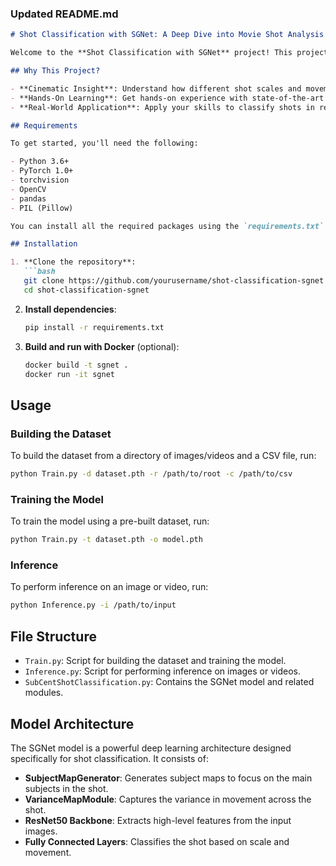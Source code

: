 ### Updated README.md

```markdown
# Shot Classification with SGNet: A Deep Dive into Movie Shot Analysis

Welcome to the **Shot Classification with SGNet** project! This project is designed to classify movie shots based on their scale and movement using the **SGNet** model. Whether you're a computer vision enthusiast or a film buff, this project offers a fascinating intersection of deep learning and cinematic analysis.

## Why This Project?

- **Cinematic Insight**: Understand how different shot scales and movements contribute to storytelling in movies.
- **Hands-On Learning**: Get hands-on experience with state-of-the-art deep learning models in computer vision.
- **Real-World Application**: Apply your skills to classify shots in real movies or even your own videos.

## Requirements

To get started, you'll need the following:

- Python 3.6+
- PyTorch 1.0+
- torchvision
- OpenCV
- pandas
- PIL (Pillow)

You can install all the required packages using the `requirements.txt` file provided in this repository.

## Installation

1. **Clone the repository**:
   ```bash
   git clone https://github.com/yourusername/shot-classification-sgnet.git
   cd shot-classification-sgnet
   ```

2. **Install dependencies**:
   ```bash
   pip install -r requirements.txt
   ```

3. **Build and run with Docker** (optional):
   ```bash
   docker build -t sgnet .
   docker run -it sgnet
   ```

## Usage

### Building the Dataset

To build the dataset from a directory of images/videos and a CSV file, run:
```bash
python Train.py -d dataset.pth -r /path/to/root -c /path/to/csv
```

### Training the Model

To train the model using a pre-built dataset, run:
```bash
python Train.py -t dataset.pth -o model.pth
```

### Inference

To perform inference on an image or video, run:
```bash
python Inference.py -i /path/to/input
```

## File Structure

- `Train.py`: Script for building the dataset and training the model.
- `Inference.py`: Script for performing inference on images or videos.
- `SubCentShotClassification.py`: Contains the SGNet model and related modules.

## Model Architecture

The SGNet model is a powerful deep learning architecture designed specifically for shot classification. It consists of:

- **SubjectMapGenerator**: Generates subject maps to focus on the main subjects in the shot.
- **VarianceMapModule**: Captures the variance in movement across the shot.
- **ResNet50 Backbone**: Extracts high-level features from the input images.
- **Fully Connected Layers**: Classifies the shot based on scale and movement.
